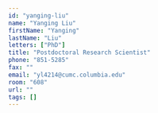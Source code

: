 ```yaml
---
id: "yanging-liu"
name: "Yanging Liu"
firstName: "Yanging"
lastName: "Liu"
letters: ["PhD"]
title: "Postdoctoral Research Scientist"
phone: "851-5285"
fax: ""
email: "yl4214@cumc.columbia.edu"
room: "608"
url: ""
tags: []
---
```

